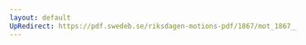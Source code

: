 ```yaml
---
layout: default
UpRedirect: https://pdf.swedeb.se/riksdagen-motions-pdf/1867/mot_1867__ak__00093/mot_1867__ak__00093_002.pdf
---
```

